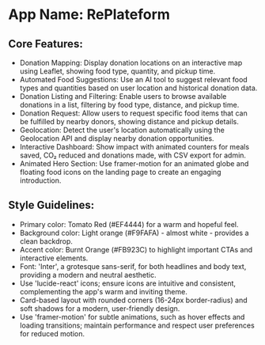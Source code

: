 # **App Name**: RePlateform

## Core Features:

- Donation Mapping: Display donation locations on an interactive map using Leaflet, showing food type, quantity, and pickup time.
- Automated Food Suggestions: Use an AI tool to suggest relevant food types and quantities based on user location and historical donation data.
- Donation Listing and Filtering: Enable users to browse available donations in a list, filtering by food type, distance, and pickup time.
- Donation Request: Allow users to request specific food items that can be fulfilled by nearby donors, showing distance and pickup details.
- Geolocation: Detect the user's location automatically using the Geolocation API and display nearby donation opportunities.
- Interactive Dashboard: Show impact with animated counters for meals saved, CO₂ reduced and donations made, with CSV export for admin.
- Animated Hero Section: Use framer-motion for an animated globe and floating food icons on the landing page to create an engaging introduction.

## Style Guidelines:

- Primary color: Tomato Red (#EF4444) for a warm and hopeful feel.
- Background color: Light orange (#F9FAFA) - almost white - provides a clean backdrop.
- Accent color: Burnt Orange (#FB923C) to highlight important CTAs and interactive elements.
- Font: 'Inter', a grotesque sans-serif, for both headlines and body text, providing a modern and neutral aesthetic.
- Use 'lucide-react' icons; ensure icons are intuitive and consistent, complementing the app's warm and inviting theme.
- Card-based layout with rounded corners (16-24px border-radius) and soft shadows for a modern, user-friendly design.
- Use 'framer-motion' for subtle animations, such as hover effects and loading transitions; maintain performance and respect user preferences for reduced motion.